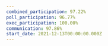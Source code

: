 ```yaml
---
combined_participation: 97.22%
poll_participation: 96.77%
exec_participation: 100.00%
communication: 97.86%
start_date: 2021-12-13T00:00:00.000Z
---
```

